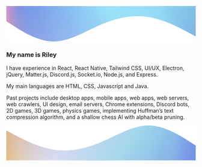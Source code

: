 ![](./wave.png)

### My name is Riley

I have experience in React, React Native, Tailwind CSS, UI/UX, Electron, jQuery, Matter.js, Discord.js, Socket.io, Node.js, and Express.

My main languages are HTML, CSS, Javascript and Java.

Past projects include desktop apps, mobile apps, web apps, web servers, web crawlers, UI design, email servers, Chrome extensions, Discord bots, 2D games, 3D games, physics games, implementing Huffman’s text compression algorithm, and a shallow chess AI with alpha/beta pruning.

![](./wave2.png)
